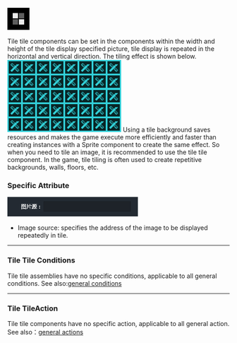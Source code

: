 ![](564aca43996ed.png)

Tile tile components can be set in the components within the width and height of the tile display specified picture, tile display is repeated in the horizontal and vertical direction. The tiling effect is shown below.
![](564aca433d465.png)
Using a tile background saves resources and makes the game execute more efficiently and faster than creating instances with a Sprite component to create the same effect. So when you need to tile an image, it is recommended to use the tile tile component. In the game, tile tiling is often used to create repetitive backgrounds, walls, floors, etc.

### Specific Attribute
![](564aca43750f1.png)
- Image source: specifies the address of the image to be displayed repeatedly in tile.

------------


### Tile Tile Conditions
Tile tile assemblies have no specific conditions, applicable to all general conditions. See also:[general conditions](../../../../Lakeshore/manual/commonElements/conditions/README.md)

------------


###  Tile TileAction
Tile tile components have no specific action, applicable to all general action. See also：[general actions](../../../../Lakeshore/manual/commonElements/action/README.md)